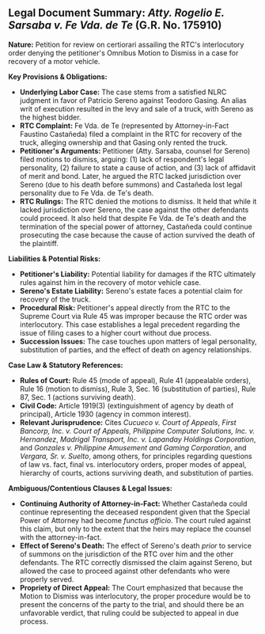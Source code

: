 ## Legal Document Summary: *Atty. Rogelio E. Sarsaba v. Fe Vda. de Te* (G.R. No. 175910)

**Nature:** Petition for review on certiorari assailing the RTC's interlocutory order denying the petitioner's Omnibus Motion to Dismiss in a case for recovery of a motor vehicle.

**Key Provisions & Obligations:**

*   **Underlying Labor Case:** The case stems from a satisfied NLRC judgment in favor of Patricio Sereno against Teodoro Gasing. An alias writ of execution resulted in the levy and sale of a truck, with Sereno as the highest bidder.
*   **RTC Complaint:** Fe Vda. de Te (represented by Attorney-in-Fact Faustino Castañeda) filed a complaint in the RTC for recovery of the truck, alleging ownership and that Gasing only rented the truck.
*   **Petitioner's Arguments:** Petitioner (Atty. Sarsaba, counsel for Sereno) filed motions to dismiss, arguing: (1) lack of respondent's legal personality, (2) failure to state a cause of action, and (3) lack of affidavit of merit and bond. Later, he argued the RTC lacked jurisdiction over Sereno (due to his death before summons) and Castañeda lost legal personality due to Fe Vda. de Te's death.
*   **RTC Rulings:** The RTC denied the motions to dismiss. It held that while it lacked jurisdiction over Sereno, the case against the other defendants could proceed. It also held that despite Fe Vda. de Te's death and the termination of the special power of attorney, Castañeda could continue prosecuting the case because the cause of action survived the death of the plaintiff.

**Liabilities & Potential Risks:**

*   **Petitioner's Liability:** Potential liability for damages if the RTC ultimately rules against him in the recovery of motor vehicle case.
*   **Sereno's Estate Liability:** Sereno's estate faces a potential claim for recovery of the truck.
*   **Procedural Risk:** Petitioner's appeal directly from the RTC to the Supreme Court via Rule 45 was improper because the RTC order was interlocutory. This case establishes a legal precedent regarding the issue of filing cases to a higher court without due process.
*   **Succession Issues:** The case touches upon matters of legal personality, substitution of parties, and the effect of death on agency relationships.

**Case Law & Statutory References:**

*   **Rules of Court:** Rule 45 (mode of appeal), Rule 41 (appealable orders), Rule 16 (motion to dismiss), Rule 3, Sec. 16 (substitution of parties), Rule 87, Sec. 1 (actions surviving death).
*   **Civil Code:** Article 1919(3) (extinguishment of agency by death of principal), Article 1930 (agency in common interest).
*   **Relevant Jurisprudence:** Cites *Cucueco v. Court of Appeals*, *First Bancorp, Inc. v. Court of Appeals,* *Philippine Computer Solutions, Inc. v. Hernandez*, *Madrigal Transport, Inc. v. Lapanday Holdings Corporation*, and *Gonzales v. Philippine Amusement and Gaming Corporation*, and *Vergara, Sr. v. Suelto*, among others, for principles regarding questions of law vs. fact, final vs. interlocutory orders, proper modes of appeal, hierarchy of courts, actions surviving death, and substitution of parties.

**Ambiguous/Contentious Clauses & Legal Issues:**

*   **Continuing Authority of Attorney-in-Fact:** Whether Castañeda could continue representing the deceased respondent given that the Special Power of Attorney had become *functus officio*. The court ruled against this claim, but only to the extent that the heirs may replace the counsel with the attorney-in-fact.
*   **Effect of Sereno's Death:** The effect of Sereno's death *prior* to service of summons on the jurisdiction of the RTC over him and the other defendants. The RTC correctly dismissed the claim against Sereno, but allowed the case to proceed against other defendants who were properly served.
*   **Propriety of Direct Appeal:** The Court emphasized that because the Motion to Dismiss was interlocutory, the proper procedure would be to present the concerns of the party to the trial, and should there be an unfavorable verdict, that ruling could be subjected to appeal in due process.
